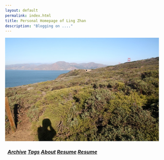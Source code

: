 ```yaml
---
layout: default
permalink: index.html
title: Personal Homepage of Ling Zhan
description: "Blogging on ...."
---
```


![](https://raw.githubusercontent.com/lealzhan/lealzhan.github.io/master/_pictures/IMG_2321.jpg)



<!-- ## [lanyon-plus](https://github.com/dyndna/lanyon-plus)

Based on Jekyll theme: [Lanyon](http://lanyon.getpoole.com) by [**Mark Otto**](https://github.com/mdo)

* add-ons by [Samir Amin](http://sbamin.com)
* [Site features]({{ site.url}}/disclosure#i-classfa-fa-thumbs-o-up-credits-for-site-featuresi)
* License: Open sourced under the [MIT license](http://sbamin.com/disclosure/#theme-major-credit--license).  -->

<!-- Maximum four posts on front page where first two posts are featured, and remaining are date sorted. -->

<!-- {% if site.twitter_widget_id %}
<div class="text-tweets">
<div class="tweets">
<a class="twitter-timeline"
  data-dnt="true"
  width="600"
  height="250"
  href="https://twitter.com/{{ site.owner.twitter }}"
  data-widget-id="{{ site.twitter_widget_id }}"
  data-tweet-limit="2"
  data-chrome="noheader nofooter noborders noscrollbar transparent">
  Recent Tweets</a>
</div>
<script>
    !function(d,s,id){var js,fjs=d.getElementsByTagName(s)[0],p=/^http:/.test(d.location)?'http':'https';if(!d.getElementById(id)){js=d.createElement(s);js.id=id;js.src=p+"://platform.twitter.com/widgets.js";fjs.parentNode.insertBefore(js,fjs);}}(document,"script","twitter-wjs");
</script>
</div>
{% else %}
Twitter stream will show up here if `twitter_widget_id` is present is `_config.yml`. [Demo](http://sbamin.com)
{% endif %}
 -->


<h3 class="post-title">
<div class="pagination" style="margin: 0.5rem;">
    <a class="pagination-item older" href="{{ site.url }}/archive"><i class="fa fa-edit"> Archive</i></a>
    <!-- <a class="pagination-item older" href="{{ site.url }}/blog"><i    class="fa fa-edit"> Blog</i></a> -->
    <a class="pagination-item older" href="{{ site.url }}/tags"><i    class="fa fa-tags"> Tags</i></a>
    <a class="pagination-item older" href="{{ site.url }}/about"><i   class="fa fa-edit"> About</i></a>
    <a class="pagination-item older" href="{{ site.url }}/resume"><i   class="fa fa-edit"> Resume</i></a>
    <a class="pagination-item older" href="{{ site.url }}/resume-en"><i   class="fa fa-edit"> Resume</i></a>
</div>
</h3>


